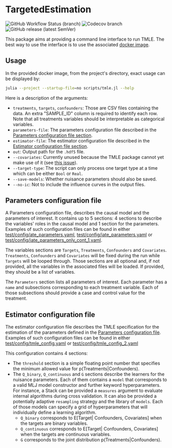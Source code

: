 # TargetedEstimation

![GitHub Workflow Status (branch)](https://img.shields.io/github/workflow/status/TARGENE/TargetedEstimation.jl/CI/main?label=Build%20main)
![Codecov branch](https://img.shields.io/codecov/c/github/TARGENE/TargetedEstimation.jl/main?label=Coverage%20main)
![GitHub release (latest SemVer)](https://img.shields.io/github/v/release/TARGENE/TargetedEstimation.jl)

This package aims at providing a command line interface to run TMLE. The best way to use the interface is to use the associated [docker image](https://hub.docker.com/r/olivierlabayle/targeted-estimation/tags).

## Usage

In the provided docker image, from the project's directory, exact usage can be displayed by:

```bash
julia --project --startup-file=no scripts/tmle.jl --help
```

Here is a description of the arguments:

- `treatments`, `targets`, `confounders`: Those are CSV files containing the data. An extra "SAMPLE_ID" column is required to identify each row. Note that all treatments variables should be interpretable as categorical variables.
- `parameters-file`: The parameters configuration file described in the [Parameters configuration file section](#parameters-configuration-file).
- `estimator-file`: The estimator configuration file described in the [Estimator configuration file section](#estimator-configuration-file).
- `out`: Output path for the `.hdf5` file.
- `--covariates`: Currently unused because the TMLE package cannot yet make use of it (see [this issue](https://github.com/olivierlabayle/TMLE.jl/issues/59)).
- `--target-type`: The script can only process one target type at a time which can be either `Bool` or `Real`.
- `--save-models`: Whether nuisance parameters should also be saved.
- `--no-ic`: Not to include the influence curves in the output files.

## Parameters configuration file

A Parameters configuration file, describes the causal model and the parameters of interest. It contains up to 5 sections: 4 sections to describe the variables' roles in the causal model and 1 section for the parameters. Examples of such configuration files can be found in either [test/config/ate_parameters.yaml](test/config/ate_parameters.yaml), [test/config/iate_parameters.yaml](test/config/iate_parameters.yaml) or [test/config/iate_parameters_only_cont_1.yaml](test/config/iate_parameters_only_cont_1.yaml).

The variables sections are `Targets`, `Treatments`, `Confounders` and `Covariates`. `Treatments`, `Confounders` and `Covariates` will be fixed during the run while `Targets` will be looped through. Those sections are all optional and, if not provided, all the variables in the associated files will be loaded. If provided, they should be a list of variables.

The `Parameters` section lists all parameters of interest. Each parameter has a `name` and subsections corresponding to each treatment variable. Each of those subsections should provide a case and control value for the treatment.

## Estimator configuration file

The estimator configuration file describes the TMLE specification for the estimation of the parameters defined in the [Parameters configuration file](#parameters-configuration-file). Examples of such configuration files can be found in either [test/config/tmle_config.yaml](test/config/tmle_config.yaml) or [test/config/tmle_config_2.yaml](test/config/tmle_config_2.yaml)

This configuration contains 4 sections:

- The `threshold` section is a simple floating point number that specifies the minimum allowed value for p(Treatments|Confounders).
- The `Q_binary`, `Q_continuous` and `G` sections describe the learners for the nuisance parameters. Each of them contains a `model` that corresponds to a valid MLJ model constructor and further keyword hyperparameters. For instance, a Stack can be provided a `measures` argument to evaluate internal algorithms during cross validation. It can also be provided a potentially adaptive `resampling` strategy and the library of `models`. Each of those models can specify a grid of hyperparameters that will individually define a learning algorithm.
  - `Q_binary` corresponds to E[Target| Confounders, Covariates] when the targets are binary variables.
  - `Q_continuous` corresponds to E[Target| Confounders, Covariates] when the targets are continuous variables.
  - `G` corresponds to the joint distribution p(Treatments|Confounders).
